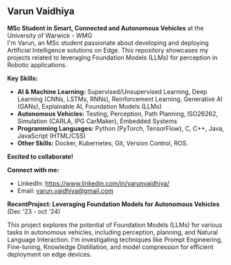 ## Varun Vaidhiya

**MSc Student in Smart, Connected and Autonomous Vehicles** at the University of Warwick - WMG  
I'm Varun, an MSc student passionate about developing and deploying Artificial Intelligence solutions on Edge.  This repository showcases my projects related to leveraging Foundation Models (LLMs) for perception in Robotic applications.

**Key Skills:**

* **AI & Machine Learning:** Supervised/Unsupervised Learning, Deep Learning (CNNs, LSTMs, RNNs), Reinforcement Learning, Generative AI (GANs), Explainable AI, Foundation Models (LLMs)
* **Autonomous Vehicles:**  Testing, Perception, Path Planning,  ISO26262, Simulation (CARLA, IPG CarMaker), Embedded Systems 
* **Programming Languages:** Python (PyTorch, TensorFlow), C, C++, Java, JavaScript (HTML/CSS)
* **Other Skills:** Docker, Kubernetes, Git, Version Control, ROS.

**Excited to collaborate!**

**Connect with me:**

* LinkedIn: https://www.linkedin.com/in/varunvaidhiya/
* Email: varun.vaidhiya@gmail.com

**RecentProject: Leveraging Foundation Models for Autonomous Vehicles** (Dec '23 - oct '24)

This project explores the potential of Foundation Models (LLMs) for various tasks in autonomous vehicles, including perception, planning, and Natural Language Interaction. I'm investigating techniques like Prompt Engineering, Fine-tuning, Knowledge Distillation, and model compression for efficient deployment on edge devices.

